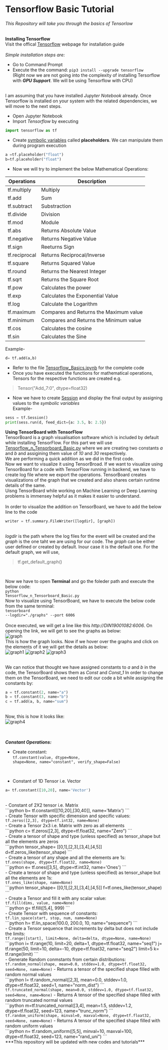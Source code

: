 # Tensorflow Basic Tutorial
###### This Repository will take you through the basics of Tensorlow

**Installing Tensorflow** <br />
Visit the offical [Tensorflow](https://www.tensorflow.org/install/) webpage for installation guide <br /><br />
_Simple installation steps are: <br />_
- Go to Command Prompt <br />
- Execute the the command: ```pip3 install --upgrade tensorflow``` <br />
(Right now we are not going into the complexity of installing Tersorflow with ***GPU Support***. We will be using Tensorflow with CPU)<br/><br/>

I am assuming that you have installed _Jupyter Notebook_ already. Once Tensorflow is installed on your system with the related dependencies, we will move to the next steps. <br />
 - Open Jupyter Notebook
 - Import _Tensorflow_ by executing 
 ```python
 import tensorflow as tf 
 ```
 - Create [symbolic variables](https://www.ibm.com/support/knowledgecenter/en/SSLTBW_2.1.0/com.ibm.zos.v2r1.ikjb800/ikjb80043.htm) called **placeholders**. We can manipulate them during program execution <br />
  ```python
a =tf.placeholder("float")
b=tf.placeholder("float")
 ``` 
 - Now we will try to implement the below Mathematical Operations:



| Operations    | Description |
|------------------|----|
| tf.multiply    | Multiply |
| tf.add         | Sum |
| tf.subtract    | Substraction |
| tf.divide      | Division |
| tf.mod        | Module |
| tf.abs        |  Returns Absolute Value  |
| tf.negative   |  Returns Negative Value  |
| tf.sign       |  Reeturns Sign  |
| tf.reciprocal |  Returns Reciprocal/Inverse  |
| tf.square     |  Returns Squared Value  |
| tf.round      |  Returns the Nearest Integer  |
| tf.sqrt       |  Returns the Square Root  |
| tf.pow         | Calculates the power |
| tf.exp        |  Calculates the Exponential Value  |
| tf.log        |  Calculate the Logarithm  |
| tf.maximum     | Compares and Returns the Maximum value |
| tf.minimum     | Compares and Returns the Minimum value |
| tf.cos        |  Calculates the cosine  |
| tf.sin        |  Calculates the Sine  |

Example- 
```python
d= tf.add(a,b)
```
- Refer to the file [Tensorflow_Basics.ipynb](https://github.com/crookednoob/Tensorflow_Basics/blob/master/Tensorflow_Basics.ipynb) for the complete code <br/>
- Once you have executed the functions for mathematical operations, Tensors for the respective functions are created e.g. 
> Tensor("Add_7:0", dtype=float32)
- Now we have to create [Session](https://www.tensorflow.org/guide/graphs) and display the final output by assigning values to the *symbolic variables* <br/>
Example-
```python
sess = tf.Session()
print(sess.run(d, feed_dict={a: 3.5, b: 2.5})
```

**Using TensorBoard with TensorFlow**<br/>
TensorBoard is a graph visualisation software which is included by default while installing TensorFlow.
For this part we will use [Tensorflow_n_Tensorboard_Basic.py](https://github.com/crookednoob/Tensorflow_Basics/blob/master/Tensorflow_n_Tensorboard_Basic.py) where we are creating two constants *a* and *b* and assigining them value of *10* and *30* respectively. <br/>
We are performing a quick addition as we did in the first code. <br/>
Now we want to visualize it using TensorBroad. If we want to visualize using TensorBoard for a code with TensorFlow running in backend, we have to create log file where we export the operations. TensorBoard creates visualizations of the graph that we created and also shares certain runtime details of the same. <br/>
Uisng TensorBoard while working on Machine Learning or Deep Learning problems is immensey helpful as it makes it easier to understand.<br/>  
In order to visualize the addition on TensorBoard, we have to add the below line to the code
```python
writer = tf.summary.FileWriter([logdir], [graph])
```
<br/>*logdir* is the path where the log files for the event will be created and the *graph* is the one taht we are using for our code. The *graph* can be either user defined or created by default. Inour case it is the default one. For the default graph, we will use,<br/> 
>tf.get_default_graph() 
<br/>

Now we have to open **Terminal** and go the foleder path and execute the below code:<br/>
<code class="highlighter-rouge">python Tensorflow_n_Tensorboard_Basic.py</code> 
<br/>Now to visualize using TensorBoard, we have to execute the below code from the same terminal:<br/>
<code class="highlighter-rouge">tensorboard --logdir="./graphs" --port 6006</code> 
<br/><br/>
Once executed, we will get a line like this  *http://DIN19001082:6006*. On opening the link, we will get to see the graphs as below:<br/>
![graph](https://user-images.githubusercontent.com/13174586/44649449-8651d800-aa01-11e8-8c63-3d4cf3896566.JPG)
<br/>This is how the graph looks. Now if we hover over the graphs and click on the elements of it we will get the details as below:<br/>
![graph1](https://user-images.githubusercontent.com/13174586/44649451-8651d800-aa01-11e8-9e1d-b5c7633d5320.JPG)
![graph2](https://user-images.githubusercontent.com/13174586/44649453-86ea6e80-aa01-11e8-85ca-ff56be8a8a8e.JPG)
![graph3](https://user-images.githubusercontent.com/13174586/44649448-8651d800-aa01-11e8-8a1d-7a56f9cc1bc7.JPG)

<br/>We can notice that thought we have assigned constants to *a* and *b* in the code, the TensorBoard shows them as *Const* and *Const_1*
In order to change them on the TensorBoard, we need to edit our code a bit while assigning the constants by:
```python
a = tf.constant(2, name="a")
b = tf.constant(3, name="b")
c = tf.add(a, b, name="sum")
```
<br/>Now, this is how it looks like:<br/>
![graph4](https://user-images.githubusercontent.com/13174586/44650239-ada9a480-aa03-11e8-8565-d94c437594aa.JPG)
<br/><br/><br/>

***Constant Operations:*** <br/>
- Create constant:<br/>
<code class="highlighter-rouge">tf.constant(value, dtype=None, shape=None, name="constant", verify_shape=False)</code>
<br/>

- Constant of 1D Tensor i.e. Vector<br/>
```python
a= tf.constant([10,20], name='Vector')
```
<br/>
- Constant of 2X2 tensor i.e. Matrix<br/>
```python
b= tf.constant([[10,20],[30,40]], name='Matrix')
```
<br/>
- Create Tensor with specific dimension and specific values:<br/>
<code class="highlighter-rouge">tf.zeros([2,3], dtype=tf.int32, name=None)</code>
<br/>
- Create a Tensor 2x3 i.e. Matrix with zero as all elements<br/>
```python
c= tf.zeros([2,3], dtype=tf.float32, name="Zero")
```
<br/>
- Create a tensor of shape and type (unless specified) as tensor_shape but all the elements are zeros<br/>
```python
tensor_shape= [[0,1],[2,3],[3,4],[4,5]]
d=tf.zeros_like(tensor_shape)
```
<br/>
- Create a tensor of any shape and all the elements are 1s:<br/>
<code class="highlighter-rouge">tf.ones(shape, dtype=tf.float32, name=None)</code>
<br/>
```python
e= tf.ones([3,5], dtype=tf.int32, name='Ones')
```
<br/>
- Create a tensor of shape and type (unless specified) as tensor_shape but all the elements are 1s:<br/>
<code class="highlighter-rouge">tf.ones_like(shape, name=None)</code>
<br/>
```python
tensor_shape= [[0,1],[2,3],[3,4],[4,5]]
f=tf.ones_like(tensor_shape)
```
<br/>
- Create a Tensor and fill it with any scalar value:<br/>
<code class="highlighter-rouge">tf.fill(dims, value, name=None)</code>
<br/>
```python
g= tf.fill([5,4], 999)
```
<br/>
- Create Tensor with sequence of constants:<br/>
<code class="highlighter-rouge">tf.lin_space(start, stop, num, name=None)</code>
<br/>
```python
h= tf.lin_space(100.0, 200.0, 10, name="sequence")
```
<br/>
- Create a Tensor sequence that increments by delta but does not include the limits:<br/>
<code class="highlighter-rouge">tf.range([start], limit=None, delta=delta, dtype=None, name=None)</code>
<br/>
```python
i= tf.range(10, limit=20, delta=1, dtype=tf.float32, name="seq1")
j= tf.range(50, limit=10, delta=-10, dtype=tf.float32, name="seq2")
limit=5
k= tf.range(limit)
```
<br/>
- Generate Random conmstants from certain distributions:<br/>
<code class="highlighter-rouge">tf.random_normal(shape, mean=0.0, stddev=1.0, dtype=tf.float32, seed=None, name=None)</code> - Returns a tensor of the specified shape filled with random normal values <br/>
```python
l= tf.random_normal([2,3], mean=0.0, stddev=1.0, dtype=tf.float32, seed=1, name="norm_dist")
```
<br/>
<code class="highlighter-rouge">tf.truncated_normal(shape, mean=0.0, stddev=1.0, dtype=tf.float32, seed=None, name=None)</code> - Returns A tensor of the specified shape filled with random truncated normal values<br/>
```python
m=tf.truncated_normal([3,4], mean=1.5, stddev=1.2, dtype=tf.float32, seed=123, name="trunc_norm")
```
<br/>
<code class="highlighter-rouge">tf.random_uniform(shape, minval=0, maxval=None, dtype=tf.float32, seed=None, name=None)</code> - Returns A tensor of the specified shape filled with random uniform values<br/>
```python
n= tf.random_uniform([5,5], minval=10, maxval=100, dtype=tf.float32, seed=123, name="rand_uni")
```
<br/>
***This repository will be updated with new codes and tutorials***   
